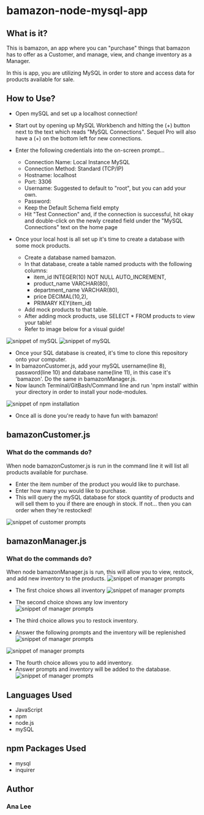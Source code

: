 # bamazon-node-mysql-app

## What is it?

This is bamazon, an app where you can "purchase" things that bamazon has to offer as a Customer, and manage, view, and change inventory as a Manager.

In this is app, you are utilizing MySQL in order to store and access data for products available for sale. 

## How to Use?

* Open mySQL and set up a localhost connection!
* Start out by opening up MySQL Workbench and hitting the (+) button next to the text which reads "MySQL Connections". Sequel Pro will also have a (+) on the bottom left for new connections.
* Enter the following credentials into the on-screen prompt...
  * Connection Name: Local Instance MySQL
  * Connection Method: Standard (TCP/IP)
  * Hostname: localhost
  * Port: 3306
  * Username: Suggested to default to "root", but you can add your own. 
  * Password: <Your MySQL Password> 
  * Keep the Default Schema field empty
  * Hit "Test Connection" and, if the connection is successful, hit okay and double-click on the newly created field under the "MySQL Connections" text on the home page

* Once your local host is all set up it's time to create a database with some mock products. 
  * Create a database named bamazon.
  * In that database, create a table named products with the following columns:
    * item_id INTEGER(10) NOT NULL AUTO_INCREMENT,
    * product_name VARCHAR(80),
    * department_name VARCHAR(80),
    * price DECIMAL(10,2),
    * PRIMARY KEY(item_id)
  * Add mock products to that table.
  * After adding mock products, use SELECT * FROM products to view your table!
  * Refer to image below for a visual guide!

![snippet of mySQL](/images/sql1.png)
![snippet of mySQL](/images/sql2.png)


* Once your SQL database is created, it's time to clone this repository onto your computer.
* In bamazonCustomer.js, add your mySQL username(line 8), password(line 10) and database name(line 11), in this case it's 'bamazon'. Do the same in bamazonManager.js.
* Now launch Terminal/GitBash/Command line and run 'npm install' within your directory in order to install your node-modules.

![snippet of npm installation](/images/npm.png)

* Once all is done you're ready to have fun with bamazon!

## bamazonCustomer.js

### What do the commands do?

When node bamazonCustomer.js is run in the command line it will list all products available for purchase. 
 * Enter the item number of the product you would like to purchase.
 * Enter how many you would like to purchase.
 * This will query the mySQL database for stock quantity of products and will sell them to you if there are enough in stock. If not... then you can order when they're restocked!

 ![snippet of customer prompts](/images/customer1.png)

 ## bamazonManager.js

 ### What do the commands do?

 When node bamazonManager.js is run, this will allow you to view, restock, and add new inventory to the products.
 ![snippet of manager prompts](/images/manager1.png)

  * The first choice shows all inventory
 ![snippet of manager prompts](/images/manager2.png)

  * The second choice shows any low inventory
 ![snippet of manager prompts](/images/manager3.png)

  * The third choice allows you to restock inventory. 
  * Answer the following prompts and the inventory will be replenished
 ![snippet of manager prompts](/images/manager4.png)

 ![snippet of manager prompts](/images/manager5.png)

  * The fourth choice allows you to add inventory.
  * Answer prompts and inventory will be added to the database.
 ![snippet of manager prompts](/images/manager6.png)

 ## Languages Used
  * JavaScript
  * npm
  * node.js
  * mySQL

## npm Packages Used
  * mysql
  * inquirer

## Author

### Ana Lee